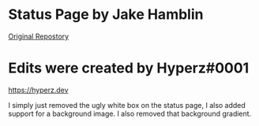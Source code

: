 # Status Page by Jake Hamblin
[Original Repostory](https://github.com/jekeltor/statuspage)

# Edits were created by Hyperz#0001
https://hyperz.dev


I simply just removed the ugly white box on the status page, I also added support for a background image. I also removed that background gradient.
